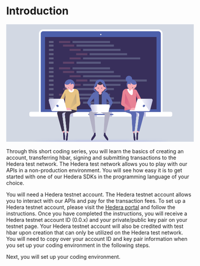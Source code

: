 # Introduction

![](<../.gitbook/assets/image (4).png>)

Through this short coding series, you will learn the basics of creating an account, transferring hbar, signing and submitting transactions to the Hedera test network. The Hedera test network allows you to play with our APIs in a non-production environment. You will see how easy it is to get started with one of our Hedera SDKs in the programming language of your choice.

You will need a Hedera testnet account. The Hedera testnet account allows you to interact with our APIs and pay for the transaction fees. To set up a Hedera testnet account, please visit the [Hedera portal](https://portal.hedera.com/register) and follow the instructions. Once you have completed the instructions, you will receive a Hedera testnet account ID (0.0.x) and your private/public key pair on your testnet page. Your Hedera testnet account will also be credited with test hbar upon creation that can only be utilized on the Hedera test network. You will need to copy over your account ID and key pair information when you set up your coding environment in the following steps.

Next, you will set up your coding environment.
